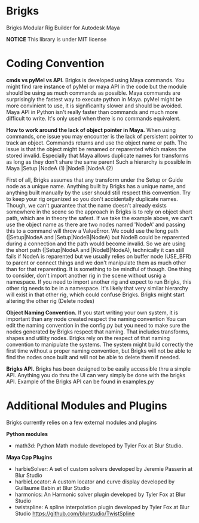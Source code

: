 # Brigks
Brigks Modular Rig Builder for Autodesk Maya

**NOTICE**
This library is under MIT license

# Coding Convention
**cmds vs pyMel vs API.**
Brigks is developed using Maya commands. 
You might find rare instance of pyMel or maya API in the code but the module should be using as much commands as possible. 
Maya commands are surprisingly the fastest way to execute python in Maya. pyMel might be more convinient to use, it is significanlty slower and should be avoided. Maya API in Python isn't really faster than commands and much more difficult to write. It's only used when there is no commands equivalent.

**How to work around the lack of object pointer in Maya.**
When using commands, one issue you may encounter is the lack of persistent pointer to track an object. 
Commands returns and use the object name or path. The issue is that the object might be renamed or reparented which makes the stored invalid. 
Especially that Maya allows duplicate names for transforms as long as they don't share the same parent
Such a hierarchy is possible in Maya
|Setup
	|NodeA (1)
	|NodeB
		|NodeA (2)

First of all, Brigks assumes that any transform under the Setup or Guide node as a unique name. Anything built by Brigks has a unique name, and anything built manually by the user should still respect this convention. Try to keep your rig organized so you don't accidentally duplicate names.
Though, we can't guarantee that the name doesn't already exists somewhere in the scene so the approach in Brigks is to rely on object short path, which are in theory the safest. 
If we take the example above, we can't use the object name as there are two nodes named 'NodeA' and passing this to a command will throw a ValueError. 
We could use the long path (|Setup|NodeA and |Setup|NodeB|NodeA) but NodeB could be reparented during a connection and the path would become invalid.
So we are using the short path (|Setup|NodeA and |NodeB|NodeA), technically it can still fails if NodeA is reparented but we usually relies on buffer node (USE_BFR) to parent or connect things and we don't manipulate them as much other than for that reparenting. It is something to be mindful of though. 
One thing to consider, don't import another rig in the scene without usnig a namespace. If you need to import another rig and expect to run Brigks, this other rig needs to be in a namespace. It's likely that very similar hierarchy will exist in that other rig, which could confuse Brigks. Brigks might start altering the other rig (Delete nodes)

**Object Naming Convention.**
If you start writing your own system, it is important than any node created respect the naming convention 
You can edit the naming convention in the config.py but you need to make sure the nodes generated by Brigks respect that naming. That includes transforms, shapes and utility nodes. Brigks rely on the respect of that naming convention to manipulate the systems. The system might build correctly the first time without a proper naming convention, but Brigks will not be able to find the nodes once built and will not be able to delete them if needed.

**Brigks API.**
Brigks has been designed to be easily accessible thru a simple API. 
Anything you do thru the UI can very simply be done with the brigks API.
Example of the Brigks API can be found in examples.py

# Additional Modules and Plugins
Brigks currently relies on a few external modules and plugins

**Python modules**
- math3d: Python Math module developed by Tyler Fox at Blur Studio.

**Maya Cpp Plugins**
- harbieSolver: A set of custom solvers developed by Jeremie Passerin at Blur Studio
- harbieLocator: A custom locator and curve display developed by Guillaume Babin at Blur Studio
- harmonics: An Harmonic solver plugin developed by Tyler Fox at Blur Studio
- twistspline: A spline interpolation plugin developed by Tyler Fox at Blur Studio
https://github.com/blurstudio/TwistSpline
